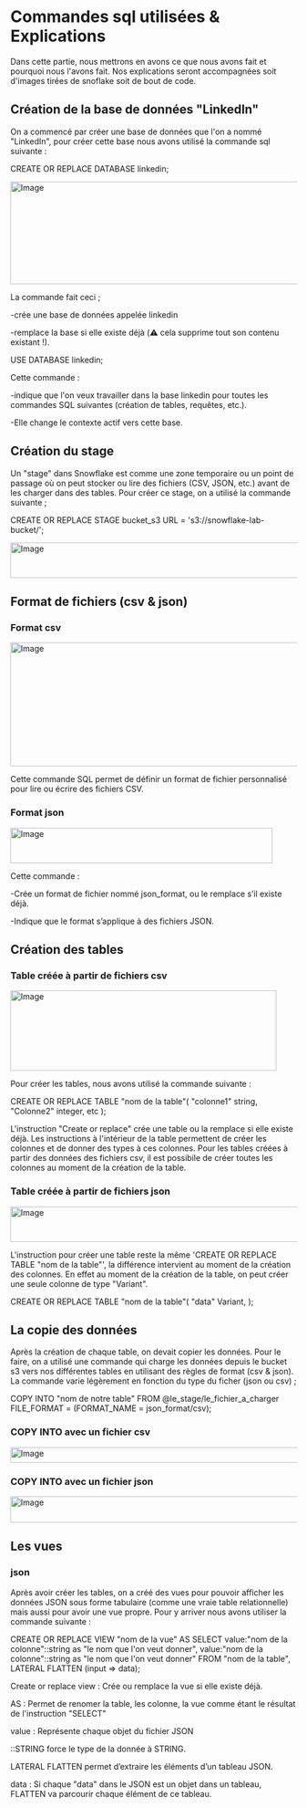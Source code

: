 # Commandes sql utilisées & Explications

Dans cette partie, nous mettrons en avons ce que nous avons fait et pourquoi nous l'avons fait. Nos explications seront accompagnées soit d'images tirées de snoflake soit de bout de code.

## Création de la base de données "LinkedIn"

On a commencé par créer une base de données que l'on a nommé "LinkedIn", pour créer cette base nous avons utilisé la commande sql suivante :

CREATE OR REPLACE DATABASE linkedin;

<img width="718" height="180" alt="Image" src="https://github.com/user-attachments/assets/8911ee2b-ec8d-44da-97e2-fc5468bebd83" />

La commande fait ceci ;

-crée une base de données appelée linkedin

-remplace la base si elle existe déjà (⚠️ cela supprime tout son contenu existant !).

USE DATABASE linkedin;

Cette commande :

-indique que l'on veux travailler dans la base linkedin pour toutes les commandes SQL suivantes (création de tables, requêtes, etc.).

-Elle change le contexte actif vers cette base.

## Création du stage

Un "stage" dans Snowflake est comme une zone temporaire ou un point de passage où on peut stocker ou lire des fichiers (CSV, JSON, etc.) avant de les charger dans des tables. Pour créer ce stage, on a utilisé la commande suivante ;

CREATE OR REPLACE STAGE bucket_s3 URL = 's3://snowflake-lab-bucket/';

<img width="757" height="62" alt="Image" src="https://github.com/user-attachments/assets/482a7394-8207-4734-b6d1-13745a211886" />

## Format de fichiers (csv & json)

### Format csv

<img width="580" height="217" alt="Image" src="https://github.com/user-attachments/assets/c1a07b16-7551-46a6-bffc-45db1264be5e" />

Cette commande SQL permet de définir un format de fichier personnalisé pour lire ou écrire des fichiers CSV.

### Format json

<img width="460" height="62" alt="Image" src="https://github.com/user-attachments/assets/9ca2ca9b-ed0b-466f-a7d8-073fe4c3b0e2" />

Cette commande :

-Crée un format de fichier nommé json_format, ou le remplace s’il existe déjà.

-Indique que le format s’applique à des fichiers JSON.

## Création des tables

### Table créée à partir de fichiers csv

<img width="467" height="141" alt="Image" src="https://github.com/user-attachments/assets/06527b42-b112-4b67-be74-357e468e5c44" />

Pour créer les tables, nous avons utilisé la commande suivante :

CREATE OR REPLACE TABLE "nom de la table"(
"colonne1" string,
"Colonne2" integer,
etc
);

L'instruction "Create or replace" crée une table ou la remplace si elle existe déjà. Les instructions à l'intérieur de la table permettent de créer les colonnes et de donner des types à ces colonnes. Pour les tables créées à partir des données des fichiers csv, il est possibile de créer toutes les colonnes au moment de la création de la table.

### Table créée à partir de fichiers json

<img width="573" height="62" alt="Image" src="https://github.com/user-attachments/assets/bb8f8c9a-89ee-4017-8fad-a82b04895e46" />

L'instruction pour créer une table reste la même 'CREATE OR REPLACE TABLE "nom de la table"', la différence intervient au moment de la création des colonnes. En effet au moment de la création de la table, on peut créer une seule colonne de type "Variant".

CREATE OR REPLACE TABLE "nom de la table"(
"data" Variant,
);

## La copie des données

Après la création de chaque table, on devait copier les données. Pour le faire, on a utilisé une commande qui charge les données depuis le bucket s3 vers nos différentes tables en utilisant des règles de format (csv & json). La commande varie légèrement en fonction du type du ficher (json ou csv) ;

COPY INTO "nom de notre table" FROM @le_stage/le_fichier_a_charger FILE_FORMAT = (FORMAT_NAME = json_format/csv);

### COPY INTO avec un fichier csv

<img width="1030" height="27" alt="Image" src="https://github.com/user-attachments/assets/3ef38521-5683-4ff8-b6da-446f17f966cf" />

### COPY INTO avec un fichier json

<img width="992" height="46" alt="Image" src="https://github.com/user-attachments/assets/7237f17f-074b-4b79-8ce6-081df60a9350" />

## Les vues

### json

Après avoir créer les tables, on a créé des vues pour pouvoir afficher les données JSON sous forme tabulaire (comme une vraie table relationnelle) mais aussi pour avoir une vue propre. Pour y arriver nous avons utiliser la commande suivante :

CREATE OR REPLACE VIEW "nom de la vue" AS
SELECT
value:"nom de la colonne"::string as "le nom que l'on veut donner",
value:"nom de la colonne"::string as "le nom que l'on veut donner"
FROM "nom de la table",
LATERAL FLATTEN (input => data);

Create or replace view : Crée ou remplace la vue si elle existe déjà.

AS : Permet de renomer la table, les colonne, la vue comme étant le résultat de l'instruction "SELECT"

value : Représente chaque objet du fichier JSON

::STRING force le type de la donnée à STRING.

LATERAL FLATTEN permet d’extraire les éléments d’un tableau JSON.

data : Si chaque "data" dans le JSON est un objet dans un tableau, FLATTEN va parcourir chaque élément de ce tableau.
